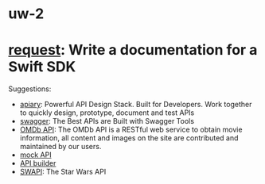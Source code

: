 # uw-2

# [request](https://quip.com/hg5oAsvj8cem): Write a documentation for a Swift SDK

Suggestions:

- [apiary](https://apiary.io/): Powerful API Design Stack. Built for Developers. Work together to quickly design, prototype, document and test APIs
- [swagger](https://swagger.io/): The Best APIs are Built with Swagger Tools
- [OMDb API](http://www.omdbapi.com/): The OMDb API is a RESTful web service to obtain movie information, all content and images on the site are contributed and maintained by our users.
- [mock API](https://www.mockapi.io/login)
- [API builder](https://www.apibuilder.io/)
- [SWAPI](https://swapi.co/): The Star Wars API